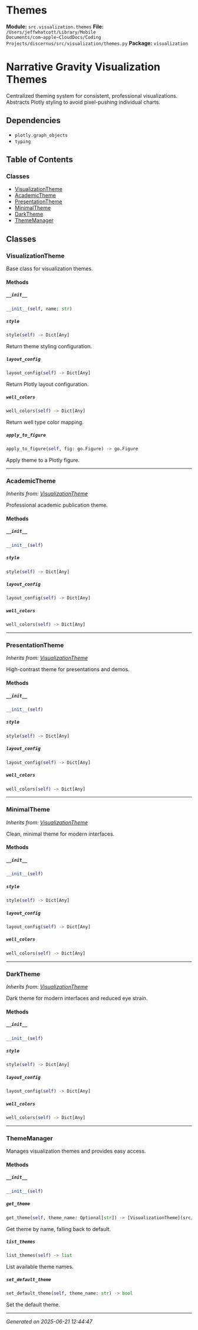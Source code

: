 # Themes

**Module:** `src.visualization.themes`
**File:** `/Users/jeffwhatcott/Library/Mobile Documents/com~apple~CloudDocs/Coding Projects/discernus/src/visualization/themes.py`
**Package:** `visualization`

Narrative Gravity Visualization Themes
=====================================

Centralized theming system for consistent, professional visualizations.
Abstracts Plotly styling to avoid pixel-pushing individual charts.

## Dependencies

- `plotly.graph_objects`
- `typing`

## Table of Contents

### Classes
- [VisualizationTheme](#visualizationtheme)
- [AcademicTheme](#academictheme)
- [PresentationTheme](#presentationtheme)
- [MinimalTheme](#minimaltheme)
- [DarkTheme](#darktheme)
- [ThemeManager](#thememanager)

## Classes

### VisualizationTheme

Base class for visualization themes.

#### Methods

##### `__init__`
```python
__init__(self, name: str)
```

##### `style`
```python
style(self) -> Dict[Any]
```

Return theme styling configuration.

##### `layout_config`
```python
layout_config(self) -> Dict[Any]
```

Return Plotly layout configuration.

##### `well_colors`
```python
well_colors(self) -> Dict[Any]
```

Return well type color mapping.

##### `apply_to_figure`
```python
apply_to_figure(self, fig: go.Figure) -> go.Figure
```

Apply theme to a Plotly figure.

---

### AcademicTheme
*Inherits from: [VisualizationTheme](src/visualization/themes.md#visualizationtheme)*

Professional academic publication theme.

#### Methods

##### `__init__`
```python
__init__(self)
```

##### `style`
```python
style(self) -> Dict[Any]
```

##### `layout_config`
```python
layout_config(self) -> Dict[Any]
```

##### `well_colors`
```python
well_colors(self) -> Dict[Any]
```

---

### PresentationTheme
*Inherits from: [VisualizationTheme](src/visualization/themes.md#visualizationtheme)*

High-contrast theme for presentations and demos.

#### Methods

##### `__init__`
```python
__init__(self)
```

##### `style`
```python
style(self) -> Dict[Any]
```

##### `layout_config`
```python
layout_config(self) -> Dict[Any]
```

##### `well_colors`
```python
well_colors(self) -> Dict[Any]
```

---

### MinimalTheme
*Inherits from: [VisualizationTheme](src/visualization/themes.md#visualizationtheme)*

Clean, minimal theme for modern interfaces.

#### Methods

##### `__init__`
```python
__init__(self)
```

##### `style`
```python
style(self) -> Dict[Any]
```

##### `layout_config`
```python
layout_config(self) -> Dict[Any]
```

##### `well_colors`
```python
well_colors(self) -> Dict[Any]
```

---

### DarkTheme
*Inherits from: [VisualizationTheme](src/visualization/themes.md#visualizationtheme)*

Dark theme for modern interfaces and reduced eye strain.

#### Methods

##### `__init__`
```python
__init__(self)
```

##### `style`
```python
style(self) -> Dict[Any]
```

##### `layout_config`
```python
layout_config(self) -> Dict[Any]
```

##### `well_colors`
```python
well_colors(self) -> Dict[Any]
```

---

### ThemeManager

Manages visualization themes and provides easy access.

#### Methods

##### `__init__`
```python
__init__(self)
```

##### `get_theme`
```python
get_theme(self, theme_name: Optional[str]) -> [VisualizationTheme](src/visualization/themes.md#visualizationtheme)
```

Get theme by name, falling back to default.

##### `list_themes`
```python
list_themes(self) -> list
```

List available theme names.

##### `set_default_theme`
```python
set_default_theme(self, theme_name: str) -> bool
```

Set the default theme.

---

*Generated on 2025-06-21 12:44:47*